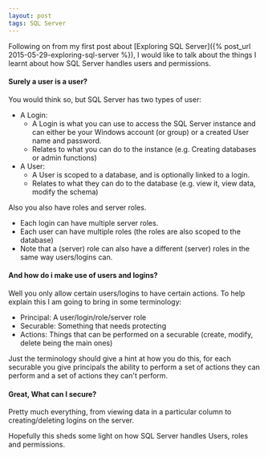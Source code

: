 ```yaml
---
layout: post
tags: SQL Server
---
```

Following on from my first post about [Exploring SQL Server]({% post_url 2015-05-29-exploring-sql-server %}), I would like to talk about the things I learnt about how SQL Server handles users and permissions.

#### Surely a user is a user?
You would think so, but SQL Server has two types of user:
- A Login:
  - A Login is what you can use to access the SQL Server instance and can either be your Windows account (or group) or a created User name and password.
  - Relates to what you can do to the instance (e.g. Creating databases or admin functions)
- A User:
  - A User is scoped to a database, and is optionally linked to a login.
  - Relates to what they can do to the database (e.g. view it, view data, modify the schema)

Also you also have roles and server roles.
- Each login can have multiple server roles.
- Each user can have multiple roles (the roles are also scoped to the database)
- Note that a (server) role can also have a different (server) roles in the same way users/logins can.

#### And how do i make use of users and logins?
Well you only allow certain users/logins to have certain actions. To help explain this I am going to bring in some terminology:
- Principal: A user/login/role/server role
- Securable: Something that needs protecting
- Actions: Things that can be performed on a securable (create, modify, delete being the main ones)

Just the terminology should give a hint at how you do this, for each securable you give principals the ability to perform a set of actions they can perform and a set of actions they can't perform.

#### Great, What can I secure?
Pretty much everything, from viewing data in a particular column to creating/deleting logins on the server.

Hopefully this sheds some light on how SQL Server handles Users, roles and permissions.
